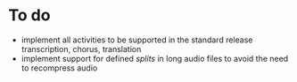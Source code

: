# To do

* implement all activities to be supported in the standard release transcription, chorus, translation
* implement support for defined *splits* in long audio files to avoid the need to recompress audio
